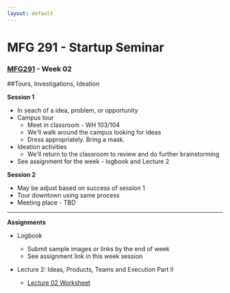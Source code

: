 ```yaml
---
layout: default
---
```


# MFG 291 - Startup Seminar

### [MFG291](../) - Week 02

##Tours, Investigations, Ideation

**Session 1**
- In seach of a idea, problem, or opportunity
- Campus tour
    - Meet in classroom - WH 103/104
    - We'll walk around the campus looking for ideas
    - Dress appropriately. Bring a mask.
- Ideation activities
    - We'll return to the classroom to review and do further brainstorming
- See assignment for the week - logbook and Lecture 2

**Session 2**
- May be adjust based on success of session 1
- Tour downtown using same process
- Meeting place - TBD


---

**Assignments**
- Logbook 
    - Submit sample images or links by the end of week
    - See assignment link in this week session
    
- Lecture 2: Ideas, Products, Teams and Execution Part II
    - [Lecture 02 Worksheet](worksheet_Lecture02.docx)
